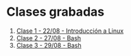 # Clases grabadas

1. [Clase 1 - 22/08 - Introducción a Linux](https://youtu.be/lnChrkTLeZE)
2. [Clase 2 - 27/08 - Bash](https://youtu.be/3dsmGI9VD64)
3. [Clase 3 - 29/08 - Bash](https://youtu.be/MEYpghQSGoM)
